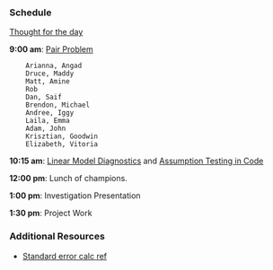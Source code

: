 ### Schedule

[Thought for the day](https://twitter.com/ValaAfshar/status/798349215248347140)

**9:00 am**: [Pair Problem](pair.md)

		Arianna, Angad
		Druce, Maddy
		Matt, Amine
		Rob
		Dan, Saif
		Brendon, Michael
		Andree, Iggy
		Laila, Emma
		Adam, John
		Krisztian, Goodwin
		Elizabeth, Vitoria

**10:15 am**: [Linear Model Diagnostics](Linear_Model_Evaluation.pdf) and [Assumption Testing in Code](Linear_Assumptions_testing.ipynb)

**12:00 pm**: Lunch of champions.

**1:00 pm**: Investigation Presentation

**1:30 pm**: Project Work


### Additional Resources

* [Standard error calc ref](https://stats.stackexchange.com/questions/44838/how-are-the-standard-errors-of-coefficients-calculated-in-a-regression/44841#44841)
